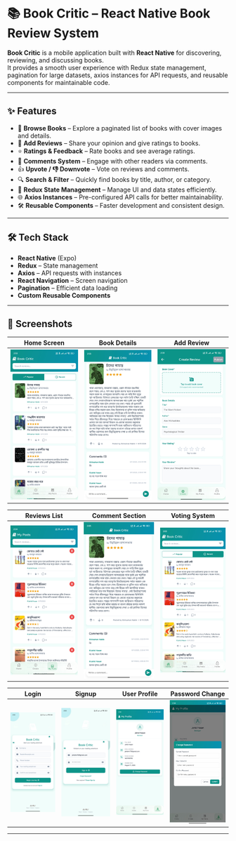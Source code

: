 # 📚 Book Critic – React Native Book Review System

**Book Critic** is a mobile application built with **React Native** for discovering, reviewing, and discussing books.  
It provides a smooth user experience with Redux state management, pagination for large datasets, axios instances for API requests, and reusable components for maintainable code.

---

## ✨ Features
- 📖 **Browse Books** – Explore a paginated list of books with cover images and details.
- 📝 **Add Reviews** – Share your opinion and give ratings to books.
- ⭐ **Ratings & Feedback** – Rate books and see average ratings.
- 💬 **Comments System** – Engage with other readers via comments.
- 👍 **Upvote / 👎 Downvote** – Vote on reviews and comments.
- 🔍 **Search & Filter** – Quickly find books by title, author, or category.
- 🔄 **Redux State Management** – Manage UI and data states efficiently.
- 🌐 **Axios Instances** – Pre-configured API calls for better maintainability.
- 🛠 **Reusable Components** – Faster development and consistent design.

---

## 🛠 Tech Stack
- **React Native** (Expo)
- **Redux** – State management
- **Axios** – API requests with instances
- **React Navigation** – Screen navigation
- **Pagination** – Efficient data loading
- **Custom Reusable Components**

---

## 📸 Screenshots

| Home Screen | Book Details | Add Review |
|-------------|--------------|------------|
| ![Home Screen](Screenshots/3.jpg) | ![Book Details](Screenshots/5.jpg) | ![Add Review](Screenshots/6.jpg) |

| Reviews List | Comment Section | Voting System |
|--------------|----------------|---------------|
| ![Reviews](Screenshots/7.jpg) | ![Comments](Screenshots/5.jpg) | ![Voting](Screenshots/4.jpg) |

| Login | Signup | User Profile | Password Change |
|-------|--------|--------------|-----------------|
| ![Login](Screenshots/1.jpg) | ![Signup](Screenshots/2.jpg) | ![Profile](Screenshots/8.jpg) | ![Forgot Password](Screenshots/9.jpg) |


---

